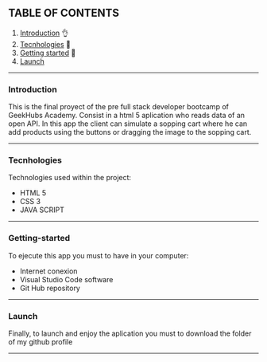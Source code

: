 ## TABLE OF CONTENTS

1. [Introduction](#Introduction) :ok_hand:
2. [Tecnhologies](#Tecnhologies) :floppy_disk:
2. [Getting started](#Getting-started) :rocket:
3. [Launch](#Launch)


***
### Introduction
This is the final proyect of the pre full stack developer bootcamp of GeekHubs Academy. 
Consist in a html 5 aplication who reads data of an open API. In this app the client can simulate a sopping cart where he can add products using the buttons or dragging the image to the sopping cart.
***

### Tecnhologies
Technologies used within the project:
* HTML 5
* CSS 3
* JAVA SCRIPT


***
### Getting-started
To ejecute this app you must to have in your computer:
- Internet conexion
- Visual Studio Code software
- Git Hub repository
***

### Launch
Finally, to launch and enjoy the aplication you must to download the folder of my github profile

***
